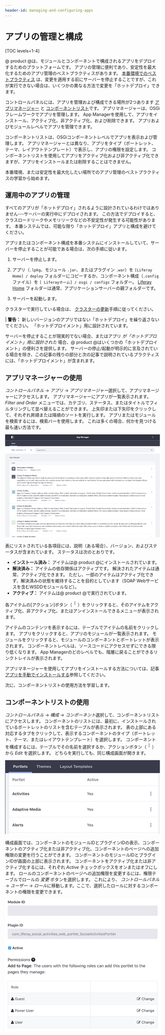 ```yaml
---
header-id: managing-and-configuring-apps
---
```


# アプリの管理と構成

[TOC levels=1-4]

@ product @は、モジュールとコンポーネントで構成されるアプリをデプロイするためのプラットフォームです。 アプリの管理に便利であり、安定性を最大化するためのアプリ管理のベストプラクティスがあります。 [本番環境でのベストプラクティス](#managing-apps-in-production) は、変更を適用する前にサーバーを停止することですが、これが実行できない場合は、いくつかの異なる方法で変更を「ホットデプロイ」できます。

コントロールパネルには、アプリを管理および構成できる場所が2つあります [アプリマネージャー](#using-the-app-manager) と [コンポーネントリスト](#using-the-components-listing)です。 アプリマネージャーは、OSGiフレームワークでアプリを管理します。 App Managerを使用して、アプリをインストール、アクティブ化、非アクティブ化、および削除できます。 アプリおよびモジュールレベルでアプリを管理できます。

コンポーネントリストは、OSGiコンポーネントレベルでアプリを表示および管理します。 アプリマネージャーとは異なり、アプリをタイプ（ポートレット、テーマ、レイアウトテンプレート）で表示し、アプリの権限を設定します。 コンポーネントリストを使用してアプリをアクティブ化および非アクティブ化できますが、アプリをインストールまたは削除することはできません。

本番環境、または安定性を最大化したい場所でのアプリ管理のベストプラクティスの学習から始めます。

## 運用中のアプリの管理

すべてのアプリが「ホットデプロイ」されるように設計されているわけではありません---サーバーの実行中にデプロイされます。 この方法でデプロイすると、クラスロードリークやメモリリークなどの不安定性が発生する可能性があります。 本番システムでは、可能な限り「ホットデプロイ」アプリと構成を避けてください。

アプリまたはコンポーネント構成を本番システムにインストールしていて、サーバーを停止することが可能である場合は、次の手順に従います。

1.  サーバーを停止します。

2.  アプリ（`.lpkg`、モジュール `.jar`、またはプラグイン `.war`）を `[Liferay Home] / deploy` フォルダーにコピーするか、コンポーネント構成（`.config` ファイル）を `[ Liferayホーム] / osgi / configs` フォルダー。 [Liferay Home](/docs/7-1/deploy/-/knowledge_base/d/installing-liferay#liferay-home) フォルダーは通常、アプリケーションサーバーの親フォルダーです。

3.  サーバーを起動します。

クラスターで実行している場合は、 [クラスターの更新](/docs/7-1/deploy/-/knowledge_base/d/updating-a-cluster)手順に従ってください。

| **警告：** 新しいバージョンのアプリではない「ホットデプロイ」を繰り返さないでください。 「ホットデプロイメント」用に設計されています。

サーバーを停止することが現実的でない場合、またはアプリ *が「ホットデプロイメント」用に設計された* 場合、@ product @はいくつかの「ホットデプロイメント」の便利さを提供します。 サーバーの停止/起動が明示的に言及されている場合を除き、この記事の残りの部分と次の記事で説明されているプラクティスには、「ホットデプロイメント」が含まれます。

## アプリマネージャーの使用

*コントロールパネル* → *アプリ* → *アプリマネージャー*選択して、アプリマネージャーにアクセスします。 アプリマネージャーにアプリが一覧表示されます。 *Filter and Order* メニューでは、カテゴリ、ステータス、またはタイトルでフィルタリングして並べ替えることができます。 上矢印または下矢印をクリックして、それぞれ昇順または降順のソートを実行します。 アプリまたはモジュールを検索するには、検索バーを使用します。 これは多くの場合、何かを見つける最も速い方法です。

![図1：App Managerでは、@ product @インスタンスにインストールされたアプリを管理できます。](../../images/app-manager.png)

表にリストされている各項目には、説明（ある場合）、バージョン、およびステータスが含まれています。 ステータスは次のとおりです。

  - **インストール済み：** アイテムは@ product @にインストールされています。
  - **解決済み：** アイテムの依存関係はアクティブです。 解決されたアイテムは通常、アクティブ化できます。 ただし、一部のアイテムはアクティブ化できず、解決済みの状態を維持することを目的としています（SOAP Webサービスを含むWSDDモジュールなど）。
  - **アクティブ：** アイテムは@ product @で実行されています。

各アイテムの[アクション]ボタン（![Actions](../../images/icon-actions.png)）をクリックすると、そのアイテムをアクティブ化、非アクティブ化、またはアンインストールできるメニューが表示されます。

アイテムのコンテンツを表示するには、テーブルでアイテムの名前をクリックします。 アプリをクリックすると、アプリのモジュールが一覧表示されます。 モジュールをクリックすると、モジュールのコンポーネントとポートレットが表示されます。 コンポーネントレベルは、ソースコードにアクセスせずにできる限り低くなります。 App Managerのどのレベルでも、階層に戻ることができるリンクトレイルが表示されます。

アプリマネージャーを使用してアプリをインストールする方法については、記事 [アプリを手動でインストールする](/docs/7-1/user/-/knowledge_base/u/installing-apps-manually)参照してください。

次に、コンポーネントリストの使用方法を学習します。

## コンポーネントリストの使用

*コントロールパネル* → *構成* → *コンポーネント*選択して、コンポーネントリストにアクセスします。 コンポーネントのリストには、最初に、インストールされているポートレットのリストを含むテーブルが表示されます。 表の上部にある対応するタブをクリックして、表示するコンポーネントのタイプ（ポートレット、テーマ、またはレイアウトテンプレート）を選択します。 コンポーネントを構成するには、テーブルでその名前を選択するか、アクションボタン（![Actions](../../images/icon-actions.png)）から *Edit* を選択します。 どちらを実行しても、同じ構成画面が開きます。

![図2：コンポーネントリストでは、@ product @インスタンスにインストールされたポートレット、テーマ、およびレイアウトテンプレートを管理できます。](../../images/components-list.png)

構成画面では、コンポーネントのモジュールIDとプラグインIDの表示、コンポーネントのアクティブ化または非アクティブ化、コンポーネントのページへの追加権限の変更を行うことができます。 コンポーネントのモジュールIDとプラグインIDが画面の上部に表示されます。 コンポーネントをアクティブ化または非アクティブ化するには、それぞれ *Active* チェックボックスをオンまたはオフにします。 ロールのコンポーネントのページへの追加権限を変更するには、権限テーブルでロールの *変更* ボタンを選択します。 これにより、 *コントロールパネル* → *ユーザー* → *ロール*に移動します。ここで、選択したロールに対するコンポーネントの権限を変更できます。

![図3：コンポーネントをアクティブまたは非アクティブにして、その権限を変更できます。](../../images/components-configuration.png)
